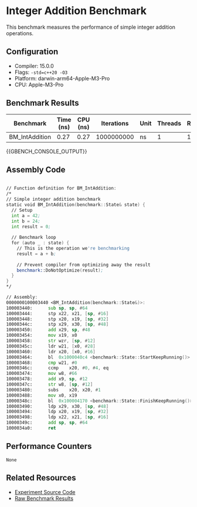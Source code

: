 # Integer Addition Benchmark

This benchmark measures the performance of simple integer addition operations.

## Configuration

- Compiler: 15.0.0
- Flags: `-std=c++20 -O3`
- Platform: darwin-arm64-Apple-M3-Pro
- CPU: Apple-M3-Pro

## Benchmark Results

| Benchmark | Time (ns) | CPU (ns) | Iterations | Unit | Threads | Reps |
| --------- | --------- | -------- | ---------- | ---- | ------- | ---- |
| BM_IntAddition | 0.27 | 0.27 | 1000000000 | ns | 1 | 1 |


{{GBENCH_CONSOLE_OUTPUT}}

## Assembly Code

```asm

// Function definition for BM_IntAddition:
/*
// Simple integer addition benchmark
static void BM_IntAddition(benchmark::State& state) {
  // Setup
  int a = 42;
  int b = 24;
  int result = 0;
  
  // Benchmark loop
  for (auto _ : state) {
    // This is the operation we're benchmarking
    result = a + b;
    
    // Prevent compiler from optimizing away the result
    benchmark::DoNotOptimize(result);
  }
}
*/

// Assembly:
0000000100003440 <BM_IntAddition(benchmark::State&)>:
100003440:     	sub	sp, sp, #64
100003444:     	stp	x22, x21, [sp, #16]
100003448:     	stp	x20, x19, [sp, #32]
10000344c:     	stp	x29, x30, [sp, #48]
100003450:     	add	x29, sp, #48
100003454:     	mov	x19, x0
100003458:     	str	wzr, [sp, #12]
10000345c:     	ldr	w21, [x0, #28]
100003460:     	ldr	x20, [x0, #16]
100003464:     	bl	0x1000040c4 <benchmark::State::StartKeepRunning()>
100003468:     	cmp	w21, #0
10000346c:     	ccmp	x20, #0, #4, eq
100003474:     	mov	w8, #66
100003478:     	add	x9, sp, #12
10000347c:     	str	w8, [sp, #12]
100003480:     	subs	x20, x20, #1
100003488:     	mov	x0, x19
10000348c:     	bl	0x100004170 <benchmark::State::FinishKeepRunning()>
100003490:     	ldp	x29, x30, [sp, #48]
100003494:     	ldp	x20, x19, [sp, #32]
100003498:     	ldp	x22, x21, [sp, #16]
10000349c:     	add	sp, sp, #64
1000034a0:     	ret


```

## Performance Counters

```
None
```

## Related Resources

- [Experiment Source Code](../../../../../../experiments/int_addition)
- [Raw Benchmark Results](../../../../../../results/darwin-arm64-Apple-M3-Pro/clang-15.0.0/Release_O3/51b4a90e/int_addition)
